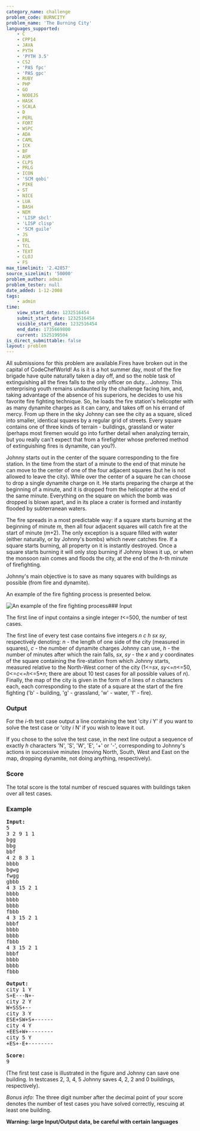 ```yaml
---
category_name: challenge
problem_code: BURNCITY
problem_name: 'The Burning City'
languages_supported:
    - C
    - CPP14
    - JAVA
    - PYTH
    - 'PYTH 3.5'
    - CS2
    - 'PAS fpc'
    - 'PAS gpc'
    - RUBY
    - PHP
    - GO
    - NODEJS
    - HASK
    - SCALA
    - D
    - PERL
    - FORT
    - WSPC
    - ADA
    - CAML
    - ICK
    - BF
    - ASM
    - CLPS
    - PRLG
    - ICON
    - 'SCM qobi'
    - PIKE
    - ST
    - NICE
    - LUA
    - BASH
    - NEM
    - 'LISP sbcl'
    - 'LISP clisp'
    - 'SCM guile'
    - JS
    - ERL
    - TCL
    - TEXT
    - CLOJ
    - FS
max_timelimit: '2.42857'
source_sizelimit: '50000'
problem_author: admin
problem_tester: null
date_added: 1-12-2008
tags:
    - admin
time:
    view_start_date: 1232516454
    submit_start_date: 1232516454
    visible_start_date: 1232516454
    end_date: 1735669800
    current: 1525199504
is_direct_submittable: false
layout: problem
---
```

All submissions for this problem are available.Fires have broken out in the capital of CodeChefWorld! As is it is a hot summer day, most of the fire brigade have quite naturally taken a day off, and so the noble task of extinguishing all the fires falls to the only officer on duty... Johnny. This enterprising youth remains undaunted by the challenge facing him, and, taking advantage of the absence of his superiors, he decides to use his favorite fire fighting technique. So, he loads the fire station's helicopter with as many dynamite charges as it can carry, and takes off on his errand of mercy. From up there in the sky Johnny can see the city as a square, sliced into smaller, identical squares by a regular grid of streets. Every square contains one of three kinds of terrain - buildings, grassland or water (perhaps most firemen would go into further detail when analyzing terrain, but you really can't expect that from a firefighter whose preferred method of extinguishing fires is dynamite, can you?).

Johnny starts out in the center of the square corresponding to the fire station. In the time from the start of a minute to the end of that minute he can move to the center of one of the four adjacent squares (but he is not allowed to leave the city). While over the center of a square he can choose to drop a single dynamite charge on it. He starts preparing the charge at the beginning of a minute, and it is dropped from the helicopter at the end of the same minute. Everything on the square on which the bomb was dropped is blown apart, and in its place a crater is formed and instantly flooded by subterranean waters.

The fire spreads in a most predictable way: if a square starts burning at the beginning of minute m, then all four adjacent squares will catch fire at the start of minute (_m_+2). The only exception is a square filled with water (either naturally, or by Johnny's bombs) which never catches fire. If a square starts burning, all property on it is instantly destroyed. Once a square starts burning it will only stop burning if Johnny blows it up, or when the monsoon rain comes and floods the city, at the end of the _h_-th minute of firefighting.

Johnny's main objective is to save as many squares with buildings as possible (from fire and dynamite).

An example of the fire fighting process is presented below.

![An example of the fire fighting process](http://www.codechef.com/download/mima-burncity.png)### Input

The first line of input contains a single integer _t_<=500, the number of test cases.

The first line of every test case contains five integers _n c h sx sy_, respectively denoting: _n_ - the length of one side of the city (measured in squares), _c_ - the number of dynamite charges Johnny can use, _h_ - the number of minutes after which the rain falls, _sx_, _sy_ - the _x_ and _y_ coordinates of the square containing the fire-station from which Johnny starts, measured relative to the North-West corner of the city (1<=_sx_, _sy_<=_n_<=50, 0<=_c_<=_h_<=5\*_n_; there are about 10 test cases for all possible values of _n_). Finally, the map of the city is given in the form of _n_ lines of _n_ characters each, each corresponding to the state of a square at the start of the fire fighting ('b' - building, 'g' - grassland, 'w' - water, 'f' - fire).

### Output

For the _i_-th test case output a line containing the text 'city _i_ Y' if you want to solve the test case or 'city _i_ N' if you wish to leave it out.

If you chose to the solve the test case, in the next line output a sequence of exactly _h_ characters 'N', 'S', 'W', 'E', '+' or '-', corresponding to Johnny's actions in successive minutes (moving North, South, West and East on the map, dropping dynamite, not doing anything, respectively).

### Score

The total score is the total number of rescued squares with buildings taken over all test cases.

### Example

<pre>
<b>Input:</b>
5
3 2 9 1 1
bgg
bbg
bbf
4 2 8 3 1
bbbb
bgwg
fwgg
gbbb
4 3 15 2 1
bbbb
bbbb
bbbb
fbbb
4 3 15 2 1
bbbf
bbbb
bbbb
fbbb
4 3 15 2 1
bbbf
bbbb
bbbb
fbbb

<b>Output:</b>
city 1 Y
S+E---N+-
city 2 Y
W+SSS+--
city 3 Y
ESE+SW+S+------
city 4 Y
+EES+W+--------
city 5 Y
+ES+-E+--------

<b>Score:</b>
9
</pre>(The first test case is illustrated in the figure and Johnny can save one building. In testcases 2, 3, 4, 5 Johnny saves 4, 2, 2 and 0 buildings, respectively).

_Bonus info_: The three digit number after the decimal point of your score denotes the number of test cases you have solved correctly, rescuing at least one building.

**Warning: large Input/Output data, be careful with certain languages**
